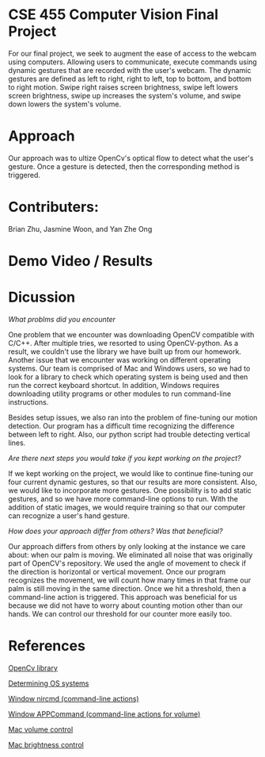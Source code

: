 # CSE 455 Computer Vision Final Project

For our final project, we seek to augment the ease of access to the webcam using computers. Allowing users to communicate, execute commands using dynamic gestures that are recorded with the user's webcam. The dynamic gestures are defined as left to right, right to left, top to bottom, and bottom to right motion. Swipe right raises screen brightness, swipe left lowers screen brightness, swipe up increases the system's volume, and swipe down lowers the system's volume.  <br/>

# Approach
Our approach was to ultize OpenCv's optical flow to detect what the user's gesture. Once a gesture is detected, then the corresponding method is triggered. 

# Contributers:
Brian Zhu, Jasmine Woon, and Yan Zhe Ong

# Demo Video / Results

# Dicussion
*What problms did you encounter* <br/>

One problem that we encounter was downloading OpenCV compatible with C/C++. After multiple tries, we resorted to using OpenCV-python. As a result, we couldn't use the library we have built up from our homework. Another issue that we encounter was working on different operating systems. Our team is comprised of Mac and Windows users, so we had to look for a library to check which operating system is being used and then run the correct keyboard shortcut. In addition, Windows requires downloading utility programs or other modules to run command-line instructions. <br/>

Besides setup issues, we also ran into the problem of fine-tuning our motion detection. Our program has a difficult time recognizing the difference between left to right. Also, our python script had trouble detecting vertical lines.  <br/>

*Are there next steps you would take if you kept working on the project?* <br/>

If we kept working on the project, we would like to continue fine-tuning our four current dynamic gestures, so that our results are more consistent. Also, we would like to incorporate more gestures. One possibility is to add static gestures, and so we have more command-line options to run. With the addition of static images, we would require training so that our computer can recognize a user's hand gesture. <br/>


*How does your approach differ from others? Was that beneficial?* <br/>

Our approach differs from others by only looking at the instance we care about: when our palm is moving. We eliminated all noise that was originally part of OpenCV's repository. We used the angle of movement to check if the direction is horizontal or vertical movement. Once our program recognizes the movement, we will count how many times in that frame our palm is still moving in the same direction. Once we hit a threshold, then a command-line action is triggered. This approach was beneficial for us because we did not have to worry about counting motion other than our hands. We can control our threshold for our counter more easily too. <br/>



# References

<a href="https://github.com/opencv/opencv_contrib/blob/master/modules/optflow/samples/motempl.py">OpenCv library </a>

<a href="https://stackoverflow.com/questions/8220108/how-do-i-check-the-operating-system-in-python">Determining OS systems</a>

<a href="https://www.nirsoft.net/utils/nircmd.html">Window nircmd (command-line actions)</a>

<a href="https://www.nirsoft.net/utils/nircmd.html">Window APPCommand (command-line actions for volume)</a>

<a href="Set/get OSX volume/mute from the command line (Example) (coderwall.com)">Mac volume control</a>


<a href="How to Adjust Screen Brightness on Mac from Command Line (osxdaily.com)">Mac brightness control</a>
